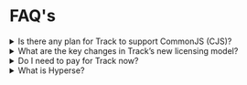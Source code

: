 # FAQ's

<details>
  <summary>Is there any plan for Track to support CommonJS (CJS)?</summary>

Regardless of cjs for the time being. Track is a library based on esm implementation, so that developers do not have a historical burden in the use stage and avoid compatibility problems in the upgrade process

</details>

<details>
  <summary>What are the key changes in Track’s new licensing model?</summary>

Track has transitioned to a new licensing model, which impacts how the software can be used, particularly in commercial settings. The new license aims to balance the needs of open-source community use with the commercial sustainability of the project.

This change includes specifics on usage rights, redistribution, and potential costs for commercial entities. More information please see [LICENSE](https://github.com/hyperse-io/track/blob/main/LICENSE.md)

</details>

<details>
  <summary>Do I need to pay for Track now?</summary>

Usually you can use the open source version, This version is for long-term maintenance, which is free of charge.

However we also provide some highly packaged plugins to facilitate rapid business integration, If you use these plug-ins. A small fee is required.

</details>

<details>
  <summary>What is Hyperse?</summary>

Leveraging a cutting-edge, robust open-source full-stack core, we deliver comprehensive and innovative architectural solutions and expert consulting services for medium to large tech enterprises. Our offerings encompass advanced front-end, back-end, big data, Android, and iOS technologies. Additionally, we specialize in crafting bespoke e-commerce platform solutions, tailored to meet the unique needs of your business.

More information please see [Hyperse](https://www.hyperse.net/)

</details>
